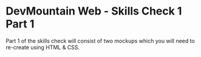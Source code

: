 # DevMountain Web - Skills Check 1 Part 1

Part 1 of the skills check will consist of two mockups which you will need to re-create using HTML & CSS.
